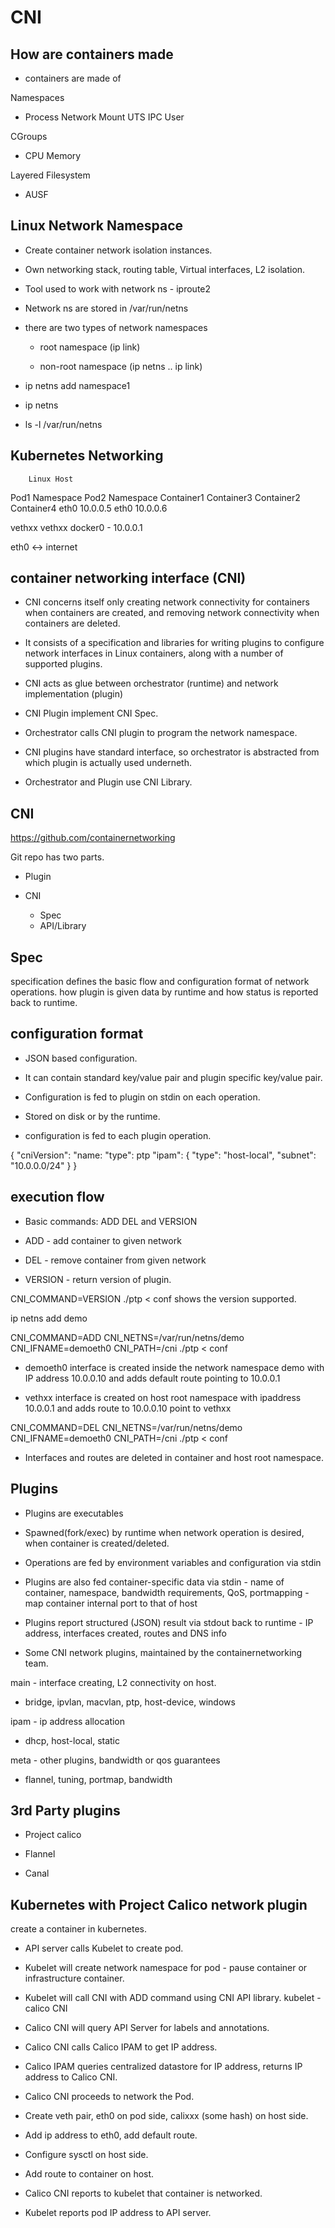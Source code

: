 # CNI

## How are containers made

- containers are made of 

Namespaces
 - Process
   Network
   Mount
   UTS
   IPC 
   User

CGroups
- CPU 
  Memory

Layered Filesystem
- AUSF


## Linux Network Namespace

- Create container network isolation instances.

- Own networking stack, routing table, Virtual interfaces, L2 isolation.

- Tool used to work with network ns - iproute2 

- Network ns are stored in /var/run/netns

- there are two types of network namespaces

   - root namespace (ip link)

   - non-root namespace (ip netns .. ip link)

- ip netns add namespace1

- ip netns

- ls -l /var/run/netns

## Kubernetes Networking

        Linux Host 
Pod1 Namespace     Pod2 Namespace
Container1          Container3
Container2          Container4
eth0 10.0.0.5       eth0 10.0.0.6

vethxx              vethxx
docker0 - 10.0.0.1

eth0 <-> internet

## container networking interface (CNI)

- CNI concerns itself only creating network connectivity for containers when containers are created, and removing network connectivity when containers are deleted.

- It consists of a specification and libraries for writing plugins to configure network interfaces in Linux containers, along with a number of supported plugins.

- CNI acts as glue between orchestrator (runtime) and network implementation (plugin)

- CNI Plugin implement CNI Spec.

- Orchestrator calls CNI plugin to program the network namespace.

- CNI plugins have standard interface, so orchestrator is abstracted from which plugin is actually used underneth.

- Orchestrator and Plugin use CNI Library.

## CNI

https://github.com/containernetworking

Git repo has two parts.

- Plugin

- CNI
    - Spec
    - API/Library

## Spec
specification defines the basic flow and configuration format of network operations.
how plugin is given data by runtime and how status is reported back to runtime.


## configuration format

- JSON based configuration.

- It can contain standard key/value pair and plugin specific key/value pair.

- Configuration is fed to plugin on stdin on each operation.

- Stored on disk or by the runtime.

- configuration is fed to each plugin operation.

{
  "cniVersion":
  "name:
  "type": ptp
  "ipam": {
    "type": "host-local",
    "subnet": "10.0.0.0/24"
  }
}

## execution flow

- Basic commands: ADD DEL and VERSION

- ADD - add container to given network

- DEL - remove container from given network

- VERSION - return version of plugin.

CNI_COMMAND=VERSION ./ptp < conf
shows the version supported.

ip netns add demo

CNI_COMMAND=ADD CNI_NETNS=/var/run/netns/demo CNI_IFNAME=demoeth0 CNI_PATH=/cni ./ptp < conf

- demoeth0 interface is created inside the network namespace demo with IP address 10.0.0.10 and adds default route pointing to 10.0.0.1

- vethxx interface is created on host root namespace with ipaddress 10.0.0.1 and adds route to 10.0.0.10 point to vethxx


CNI_COMMAND=DEL CNI_NETNS=/var/run/netns/demo CNI_IFNAME=demoeth0 CNI_PATH=/cni ./ptp < conf

- Interfaces and routes are deleted in container and host root namespace.

## Plugins

- Plugins are executables

- Spawned(fork/exec) by runtime when network operation is desired, when container is created/deleted.

- Operations are fed by environment variables and configuration via stdin

- Plugins are also fed container-specific data via stdin - name of container, namespace, bandwidth requirements, QoS, portmapping - map container internal port to that of host

- Plugins report structured (JSON) result via stdout back to runtime - IP address, interfaces created, routes and DNS info

- Some CNI network plugins, maintained by the containernetworking team.

main - interface creating, L2 connectivity on host.
- bridge, ipvlan, macvlan, ptp, host-device, windows

ipam - ip address allocation
- dhcp, host-local, static

meta - other plugins,  bandwidth or qos guarantees
- flannel, tuning, portmap, bandwidth

## 3rd Party plugins

- Project calico

- Flannel

- Canal


## Kubernetes with Project Calico network plugin

create a container in kubernetes.

- API server calls Kubelet to create pod.

- Kubelet will create network namespace for pod - pause container or infrastructure container.

- Kubelet will call CNI with ADD command using CNI API library. kubelet - calico CNI

- Calico CNI will query API Server for labels and annotations.

- Calico CNI calls Calico IPAM to get IP address.

- Calico IPAM queries centralized datastore for IP address, returns IP address to Calico CNI.

- Calico CNI proceeds to network the Pod.

- Create veth pair, eth0 on pod side, calixxx (some hash) on host side.

- Add ip address to eth0, add default route.

- Configure sysctl on host side.

- Add route to container on host.

- Calico CNI reports to kubelet that container is networked.

- Kubelet reports pod IP address to API server.